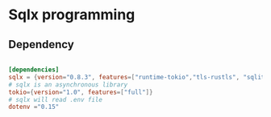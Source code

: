 # Sqlx programming

## Dependency

```toml

[dependencies]
sqlx = {version="0.8.3", features=["runtime-tokio","tls-rustls", "sqlite","time"]}
# sqlx is an asynchronous library
tokio={version="1.0", features=["full"]}
# sqlx will read .env file
dotenv ="0.15"

```
